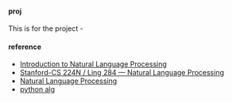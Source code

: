 #### proj
This is for the project -

#### reference

* [Introduction to Natural Language Processing](https://class.coursera.org/nlpintro-001)
* [Stanford-CS 224N / Ling 284  —  Natural Language Processing](http://web.stanford.edu/class/cs224n/syllabus.shtml)
* [Natural Language Processing](https://class.coursera.org/nlangp-001/auth)
* [python alg](http://www.brpreiss.com/books/opus7/html/book.html)
